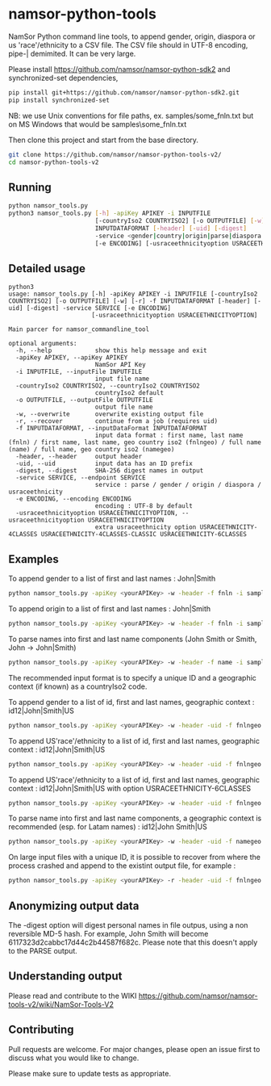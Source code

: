 # namsor-python-tools
NamSor Python command line tools, to append gender, origin, diaspora or us 'race'/ethnicity to a CSV file. The CSV file should in UTF-8 encoding, pipe-| demimited. It can be very large. 


Please install https://github.com/namsor/namsor-python-sdk2 and synchronized-set dependencies, 

```bash
pip install git+https://github.com/namsor/namsor-python-sdk2.git
pip install synchronized-set
```
NB: we use Unix conventions for file paths, ex. samples/some_fnln.txt but on MS Windows that would be samples\some_fnln.txt

Then clone this project and start from the base directory. 
```bash
git clone https://github.com/namsor/namsor-python-tools-v2/
cd namsor-python-tools-v2
```

## Running

```bash
python namsor_tools.py
python3 namsor_tools.py [-h] -apiKey APIKEY -i INPUTFILE 
                        [-countryIso2 COUNTRYISO2] [-o OUTPUTFILE] [-w] [-r] -f 
                        INPUTDATAFORMAT [-header] [-uid] [-digest] 
                        -service <gender|country|origin|parse|diaspora|usraceethnicity> 
                        [-e ENCODING] [-usraceethnicityoption USRACEETHNICITYOPTION]                       
```			   

## Detailed usage		  

```	
python3
usage: namsor_tools.py [-h] -apiKey APIKEY -i INPUTFILE [-countryIso2 COUNTRYISO2] [-o OUTPUTFILE] [-w] [-r] -f INPUTDATAFORMAT [-header] [-uid] [-digest] -service SERVICE [-e ENCODING]
                       [-usraceethnicityoption USRACEETHNICITYOPTION]

Main parcer for namsor_commandline_tool

optional arguments:
  -h, --help            show this help message and exit
  -apiKey APIKEY, --apiKey APIKEY
                        NamSor API Key
  -i INPUTFILE, --inputFile INPUTFILE
                        input file name
  -countryIso2 COUNTRYISO2, --countryIso2 COUNTRYISO2
                        countryIso2 default
  -o OUTPUTFILE, --outputFile OUTPUTFILE
                        output file name
  -w, --overwrite       overwrite existing output file
  -r, --recover         continue from a job (requires uid)
  -f INPUTDATAFORMAT, --inputDataFormat INPUTDATAFORMAT
                        input data format : first name, last name (fnln) / first name, last name, geo country iso2 (fnlngeo) / full name (name) / full name, geo country iso2 (namegeo)
  -header, --header     output header
  -uid, --uid           input data has an ID prefix
  -digest, --digest     SHA-256 digest names in output
  -service SERVICE, --endpoint SERVICE
                        service : parse / gender / origin / diaspora / usraceethnicity
  -e ENCODING, --encoding ENCODING
                        encoding : UTF-8 by default
  -usraceethnicityoption USRACEETHNICITYOPTION, --usraceethnicityoption USRACEETHNICITYOPTION
                        extra usraceethnicity option USRACEETHNICITY-4CLASSES USRACEETHNICITY-4CLASSES-CLASSIC USRACEETHNICITY-6CLASSES

```

## Examples

To append gender to a list of first and last names : John|Smith

```bash
python namsor_tools.py -apiKey <yourAPIKey> -w -header -f fnln -i samples/some_fnln.txt -service gender
```

To append origin to a list of first and last names : John|Smith

```bash
python namsor_tools.py -apiKey <yourAPIKey> -w -header -f fnln -i samples/some_fnln.txt -service origin
```

To parse names into first and last name components (John Smith or Smith, John -> John|Smith)

```bash
python namsor_tools.py -apiKey <yourAPIKey> -w -header -f name -i samples/some_name.txt -service parse
```

The recommended input format is to specify a unique ID and a geographic context (if known) as a countryIso2 code. 

To append gender to a list of id, first and last names, geographic context : id12|John|Smith|US

```bash
python namsor_tools.py -apiKey <yourAPIKey> -w -header -uid -f fnlngeo -i samples/some_idfnlngeo.txt -service gender
```

To append US'race'/ethnicity to a list of id, first and last names, geographic context : id12|John|Smith|US

```bash
python namsor_tools.py -apiKey <yourAPIKey> -w -header -uid -f fnlngeo -i samples/some_idfnlnUS.txt -service usraceethnicity
```
To append US'race'/ethnicity to a list of id, first and last names, geographic context : id12|John|Smith|US with option USRACEETHNICITY-6CLASSES

```bash
python namsor_tools.py -apiKey <yourAPIKey> -w -header -uid -f fnlngeo -i samples/some_idfnlnUS.txt -service usraceethnicity --usraceethnicityoption USRACEETHNICITY-6CLASSES
```

To parse name into first and last name components, a geographic context is recommended (esp. for Latam names) : id12|John Smith|US

```bash
python namsor_tools.py -apiKey <yourAPIKey> -w -header -uid -f namegeo -i samples/some_idnamegeo.txt -service parse
```
On large input files with a unique ID, it is possible to recover from where the process crashed and append to the existint output file, for example :

```bash
python namsor_tools.py -apiKey <yourAPIKey> -r -header -uid -f fnlngeo -i samples/some_idfnlngeo.txt -service gender
```
## Anonymizing output data
The -digest option will digest personal names in file outpus, using a non reversible MD-5 hash. For example, John Smith will become 6117323d2cabbc17d44c2b44587f682c.
Please note that this doesn't apply to the PARSE output. 

## Understanding output
Please read and contribute to the WIKI
https://github.com/namsor/namsor-tools-v2/wiki/NamSor-Tools-V2

## Contributing
Pull requests are welcome. For major changes, please open an issue first to discuss what you would like to change.

Please make sure to update tests as appropriate.
